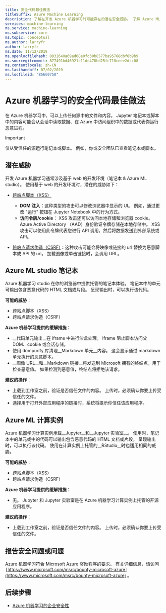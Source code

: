 ```yaml
---
title: 安全代码最佳做法
titleSuffix: Azure Machine Learning
description: 了解在开发 Azure 机器学习时可能存在的潜在安全威胁。 了解 Azure ML 提供的缓解措施，以及确保开发环境安全的最佳做法。
services: machine-learning
ms.service: machine-learning
ms.subservice: core
ms.topic: conceptual
ms.author: larryfr
author: larryfr
ms.date: 11/12/2019
ms.openlocfilehash: 8932640a69ad68e0fd30b8577ba95768dbf8b9b9
ms.sourcegitcommit: 877491bd46921c11dd478bd25fc718ceee2dcc08
ms.contentlocale: zh-CN
ms.lasthandoff: 07/02/2020
ms.locfileid: "85660750"
---
```

# <a name="secure-code-best-practices-with-azure-machine-learning"></a>Azure 机器学习的安全代码最佳做法

在 Azure 机器学习中，可以上传任何源中的文件和内容。 Jupyter 笔记本或脚本中的内容可能会从会话中读取数据、在 Azure 中访问组织中的数据或代表你运行恶意进程。

> [!IMPORTANT]
> 仅从受信任的源运行笔记本或脚本。 例如，你或安全团队已查看笔记本或脚本。

## <a name="potential-threats"></a>潜在威胁

开发 Azure 机器学习通常涉及基于 web 的开发环境（笔记本 & Azure ML studio）。 使用基于 web 的开发环境时，潜在的威胁如下：

* [跨站点脚本（XSS）](https://owasp.org/www-community/attacks/xss/)

    * __DOM 注入__：这种类型的攻击可以修改浏览器中显示的 UI。 例如，通过更改 "运行" 按钮在 Jupyter Notebook 中的行为方式。
    * __访问令牌/cookie__： XSS 攻击还可以访问本地存储和浏览器 cookie。 Azure Active Directory （AAD）身份验证令牌存储在本地存储中。 XSS 攻击可以使用此令牌代表您进行 API 调用，然后将数据发送到外部系统或 API。

* [跨站点请求伪造（CSRF）](https://owasp.org/www-community/attacks/csrf)：这种攻击可能会将映像或链接的 url 替换为恶意脚本或 API 的 url。 加载图像或单击链接时，会调用 URL。

## <a name="azure-ml-studio-notebooks"></a>Azure ML studio 笔记本

Azure 机器学习 studio 在你的浏览器中提供托管的笔记本体验。 笔记本中的单元可输出包含恶意代码的 HTML 文档或片段。  呈现输出时，可以执行该代码。

__可能的威胁__：
* 跨站点脚本（XSS）
* 跨站点请求伪造（CSRF）

__Azure 机器学习提供的缓解措施__：
* __代码单元输出__在 iframe 中进行沙盒处理。 Iframe 阻止脚本访问父 DOM、cookie 或会话存储。
* 使用 dompurify 库清理__Markdown 单元__内容。 这会显示通过 markdown 单元执行的恶意脚本。
* __图像 URL__和__Markdown 链接__将发送到 Microsoft 拥有的终结点，用于检查恶意值。 如果检测到恶意值，终结点将拒绝该请求。

__建议的操作__：
* 上载到工作室之前，验证是否信任文件的内容。 上传时，必须确认你要上传受信任的文件。
* 选择用于打开外部应用程序的链接时，系统将提示你信任该应用程序。

## <a name="azure-ml-compute-instance"></a>Azure ML 计算实例

Azure 机器学习计算实例承载__Jupyter__和__Jupyter 实验室__。 使用时，笔记本中的单元或中的代码可以输出包含恶意代码的 HTML 文档或片段。 呈现输出时，可以执行该代码。 使用在计算实例上托管的__RStudio__时也适用相同的威胁。

__可能的威胁__：
* 跨站点脚本（XSS）
* 跨站点请求伪造（CSRF）

__Azure 机器学习提供的缓解措施__：
* 无。 Jupyter 和 Jupyter 实验室是在 Azure 机器学习计算实例上托管的开源应用程序。

__建议的操作__：
* 上载到工作室之前，验证是否信任文件的内容。 上传时，必须确认你要上传受信任的文件。

## <a name="report-security-issues-or-concerns"></a>报告安全问题或问题 

Azure 机器学习符合 Microsoft Azure 奖励程序的要求。 有关详细信息，请访问  [https://www.microsoft.com/msrc/bounty-microsoft-azure](https://www.microsoft.com/msrc/bounty-microsoft-azure) 。

## <a name="next-steps"></a>后续步骤

* [Azure 机器学习的企业安全性](concept-enterprise-security.md)